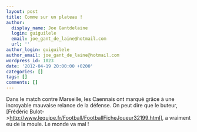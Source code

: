 ```yaml
---
layout: post
title: Comme sur un plateau !
author:
  display_name: Joe Gantdelaine
  login: guiguilele
  email: joe_gant_de_laine@hotmail.com
  url: ''
author_login: guiguilele
author_email: joe_gant_de_laine@hotmail.com
wordpress_id: 1023
date: '2012-04-19 20:00:00 +0200'
categories: []
tags: []
comments: []
---
```

Dans le match contre Marseille, les Caennais ont marqué grâce à une incroyable mauvaise relance de la défense. On peut dire que le buteur, [Frédéric Bulot->http://www.lequipe.fr/Football/FootballFicheJoueur32199.html], a vraiment eu de la moule. Le monde va mal !
